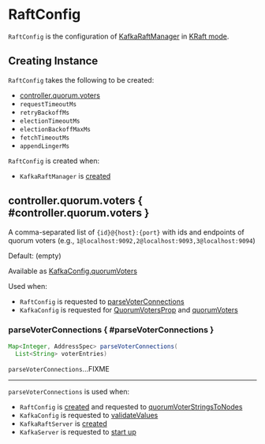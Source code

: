 # RaftConfig

`RaftConfig` is the configuration of [KafkaRaftManager](KafkaRaftManager.md#raftConfig) in [KRaft mode](index.md).

## Creating Instance

`RaftConfig` takes the following to be created:

* <span id="voterConnections"> [controller.quorum.voters](#QUORUM_VOTERS_CONFIG)
* <span id="requestTimeoutMs"> `requestTimeoutMs`
* <span id="retryBackoffMs"> `retryBackoffMs`
* <span id="electionTimeoutMs"> `electionTimeoutMs`
* <span id="electionBackoffMaxMs"> `electionBackoffMaxMs`
* <span id="fetchTimeoutMs"> `fetchTimeoutMs`
* <span id="appendLingerMs"> `appendLingerMs`

`RaftConfig` is created when:

* `KafkaRaftManager` is [created](KafkaRaftManager.md#raftConfig)

## <span id="QUORUM_VOTERS_CONFIG"> controller.quorum.voters { #controller.quorum.voters }

A comma-separated list of `{id}@{host}:{port}` with ids and endpoints of quorum voters (e.g., `1@localhost:9092,2@localhost:9093,3@localhost:9094`)

Default: (empty)

Available as [KafkaConfig.quorumVoters](../KafkaConfig.md#quorumVoters)

Used when:

* `RaftConfig` is requested to [parseVoterConnections](#parseVoterConnections)
* `KafkaConfig` is requested for [QuorumVotersProp](../KafkaConfig.md#QuorumVotersProp) and [quorumVoters](../KafkaConfig.md#quorumVoters)

### parseVoterConnections { #parseVoterConnections }

```java
Map<Integer, AddressSpec> parseVoterConnections(
  List<String> voterEntries)
```

`parseVoterConnections`...FIXME

---

`parseVoterConnections` is used when:

* `RaftConfig` is [created](#voterConnections) and requested to [quorumVoterStringsToNodes](#quorumVoterStringsToNodes)
* `KafkaConfig` is requested to [validateValues](../KafkaConfig.md#validateValues)
* `KafkaRaftServer` is [created](KafkaRaftServer.md#controllerQuorumVotersFuture)
* `KafkaServer` is requested to [start up](../broker/KafkaServer.md#startup)

